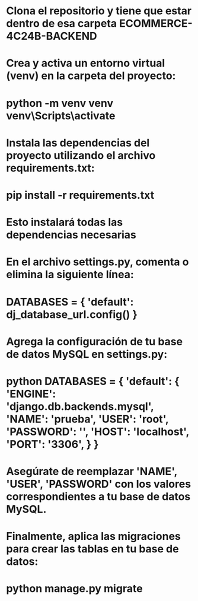 # Clona el repositorio y tiene que estar dentro de esa carpeta ECOMMERCE-4C24B-BACKEND
# Crea y activa un entorno virtual (venv) en la carpeta del proyecto:

# python -m venv venv venv\Scripts\activate

# Instala las dependencias del proyecto utilizando el archivo requirements.txt:
# pip install -r requirements.txt

# Esto instalará todas las dependencias necesarias
# En el archivo settings.py, comenta o elimina la siguiente línea:
# DATABASES = { 'default': dj_database_url.config() }

# Agrega la configuración de tu base de datos MySQL en settings.py:
# python DATABASES = { 'default': { 'ENGINE': 'django.db.backends.mysql', 'NAME': 'prueba', 'USER': 'root', 'PASSWORD': '', 'HOST': 'localhost', 'PORT': '3306', } }

# Asegúrate de reemplazar 'NAME', 'USER', 'PASSWORD' con los valores correspondientes a tu base de datos MySQL.
# Finalmente, aplica las migraciones para crear las tablas en tu base de datos:
# python manage.py migrate